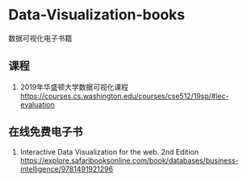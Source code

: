 # Data-Visualization-books
数据可视化电子书籍

## 课程

1. 2019年华盛顿大学数据可视化课程 https://courses.cs.washington.edu/courses/cse512/19sp/#lec-evaluation


## 在线免费电子书

1. Interactive Data Visualization for the web. 2nd Edition https://explore.safaribooksonline.com/book/databases/business-intelligence/9781491921296
